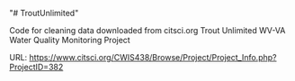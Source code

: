"# TroutUnlimited" 

Code for cleaning data downloaded from citsci.org Trout Unlimited WV-VA Water Quality Monitoring Project

URL: https://www.citsci.org/CWIS438/Browse/Project/Project_Info.php?ProjectID=382